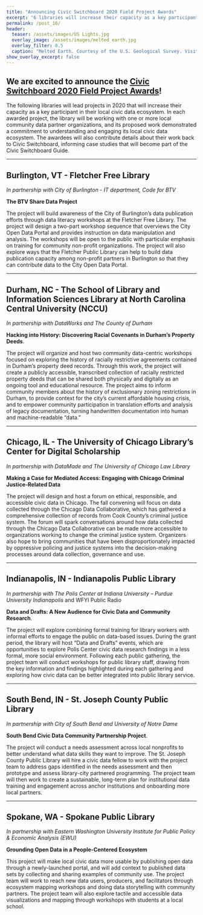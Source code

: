 ```yaml
---
title: "Announcing Civic Switchboard 2020 Field Project Awards"
excerpt: "6 libraries will increase their capacity as a key participant in their local civic data ecosystem."
permalink: /post_16/
header:
  teaser: /assets/images/US Lights.jpg
  overlay_image: /assets/images/melted earth.jpg
  overlay_filter: 0.5
  caption: "Melted Earth. Courtesy of the U.S. Geological Survey. Visit the USGS at https://usgs.gov"
show_overlay_excerpt: false
---
```

## We are excited to announce the [Civic Switchboard 2020 Field Project Awards](https://civic-switchboard.github.io/updates/post_16)!
The following libraries will lead projects in 2020 that will increase their capacity as a key participant in their local civic data ecosystem. In each awarded project, the library will be working with one or more local community data partner organizations, and its proposed work demonstrated a commitment to understanding and engaging its local civic data ecosystem. The awardees will also contribute details about their work back to Civic Switchboard, informing case studies that will become part of the Civic Switchboard Guide.

***
## Burlington, VT - Fletcher Free Library 
*In partnership with City of Burlington - IT department, Code for BTV*  

**The BTV Share Data Project**  

The project will build awareness of the City of Burlington’s data publication efforts through data literacy workshops at the Fletcher Free Library. The project will design a two-part workshop sequence that overviews the City Open Data Portal and provides instruction on data manipulation and analysis. The workshops will be open to the public with particular emphasis on training for community non-profit organizations.  The project will also explore ways that the Fletcher Public Library can help to build data publication capacity among non-profit partners in Burlington so that they can contribute data to the City Open Data Portal.   

***
## Durham, NC - The School of Library and Information Sciences Library at North Carolina Central University (NCCU)  
*In partnership with DataWorks and The County of Durham*  

**Hacking into History: Discovering Racial Covenants in Durham’s Property Deeds**. 

The project will organize and host two community data-centric workshops focused on exploring the history of racially restrictive agreements contained in Durham’s property deed records. Through this work, the project will create a publicly accessible, transcribed collection of racially restricted property deeds that can be shared both physically and digitally as an ongoing tool and educational resource. The project aims to inform community members about the history of exclusionary zoning restrictions in Durham, to provide context for the city’s current affordable housing crisis, and to empower community participation in translation efforts and analysis of legacy documentation, turning handwritten documentation into human and machine-readable “data.”  

***
## Chicago, IL - The University of Chicago Library’s Center for Digital Scholarship  
*In partnership with DataMade and The University of Chicago Law Library*

**Making a Case for Mediated Access: Engaging with Chicago Criminal Justice-Related Data**

The project will design and host a forum on ethical, responsible, and accessible civic data in Chicago. The fall convening will focus on data collected through the Chicago Data Collaborative, which has gathered a comprehensive collection of records from Cook County’s criminal justice system. The forum will spark conversations around how data collected through the Chicago Data Collaborative can be made more accessible to organizations working to change the criminal justice system. Organizers also hope to bring communities that have been disproportionately impacted by oppressive policing and justice systems into the decision-making processes around data collection, governance and use.    

***
## Indianapolis, IN - Indianapolis Public Library 
*In partnership with The Polis Center at Indiana University – Purdue University Indianapolis*
 and WFYI Public Radio  

**Data and Drafts: A New Audience for Civic Data and Community Research**. 

The project will explore combining  formal training for library workers with informal efforts to engage the public on data-based issues.  During the grant period, the library will host “Data and Drafts” events, which are opportunities to explore Polis Center civic data research findings in a less formal, more social environment. Following each public gathering, the project team will conduct workshops for public library staff, drawing from the key information and findings highlighted during each gathering and exploring how civic data can be better integrated into public library service.   

***
## South Bend, IN - St. Joseph County Public Library
*In partnership with City of South Bend and University of Notre Dame*  

**South Bend Civic Data Community Partnership Project**. 

The project will conduct a needs assessment across local nonprofits to better understand what data skills they want to improve.  The St. Joseph County Public Library will hire a civic data fellow to work with the project team to address gaps identified in the needs assessment and then prototype and assess library-city partnered programming.  The project team will then work to create a sustainable, long-term plan for institutional data training and engagement across anchor institutions and onboarding more local partners.  

***
## Spokane, WA - Spokane Public Library 
*In partnership with Eastern Washington University Institute for Public Policy & Economic Analysis (EWU)*

**Grounding Open Data in a People-Centered Ecosystem** 

This project will make local civic data more usable by publishing open data through a newly-launched portal, and will add context to published data sets by collecting and sharing examples of community use.  The project team will work to reach new data users, producers, and facilitators through ecosystem mapping workshops and doing data storytelling with community partners.  The project team will also explore tactile and accessible data visualizations and mapping through workshops with students at a local school.  

